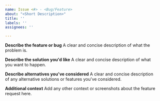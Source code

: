 ```yaml
---
name: Issue <#> - <Bug/Feature>
about: "<Short Description>"
title: ''
labels: ''
assignees: ''

---
```


**Describe the feature or bug**
A clear and concise description of what the problem is.

**Describe the solution you'd like**
A clear and concise description of what you want to happen.

**Describe alternatives you've considered**
A clear and concise description of any alternative solutions or features you've considered.

**Additional context**
Add any other context or screenshots about the feature request here.
